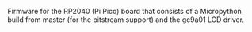 Firmware for the RP2040 (Pi Pico) board that consists of a Micropython build from master (for the bitstream support) and the gc9a01 LCD driver. 
